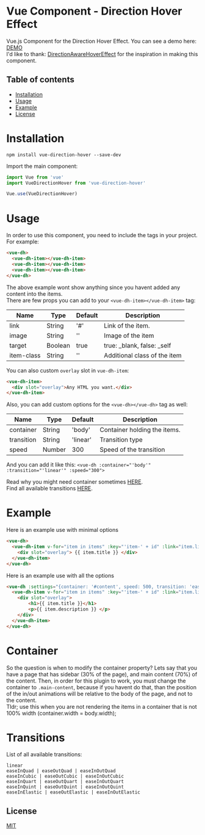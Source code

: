 # Vue Component - Direction Hover Effect

Vue.js Component for the Direction Hover Effect. You can see a demo here: <a href="https://github.com/" target="_blank">DEMO</a> <br/>
I'd like to thank: <a href="https://github.com/codrops/DirectionAwareHoverEffect" target="_blank">DirectionAwareHoverEffect</a> for the inspiration in making this component.

## Table of contents

- [Installation](#installation)
- [Usage](#usage)
- [Example](#example)
- [License](#license)

# Installation

```
npm install vue-direction-hover --save-dev
```

Import the main component:

```javascript
import Vue from 'vue'
import VueDirectionHover from 'vue-direction-hover'

Vue.use(VueDirectionHover)
```

# Usage
In order to use this component, you need to include the tags in your project. For example: 
```HTML
<vue-dh>
  <vue-dh-item></vue-dh-item>
  <vue-dh-item></vue-dh-item>
  <vue-dh-item></vue-dh-item>
</vue-dh>
```
The above example wont show anything since you havent added any content into the items. <br/>
There are few props you can add to your `<vue-dh-item></vue-dh-item>` tag:

| Name        | Type          | Default  | Description                  |
| ---         | ---           | ---      | ---                          |
| link        | String        | '#'      | Link of the item.            |
| image       | String        | ''       | Image of the item            |
| target      | Boolean       | true     | true: _blank, false: _self   |
| item-class  | String       | ''      | Additional class of the item |

You can also custom `overlay` slot in `vue-dh-item`:
```HTML
<vue-dh-item>
  <div slot="overlay">Any HTML you want.</div>
</vue-dh-item>
```

Also, you can add custom options for the `<vue-dh></vue-dh>` tag as well:

| Name             | Type          | Default        | Description                   |
| ---              | ---           | ---            | ---                           |
| container        | String        | 'body'         | Container holding the items.  |
| transition       | String        | 'linear'       | Transition type               |
| speed            | Number        | 300            | Speed of the transition       |

And you can add it like this:
`<vue-dh :container="'body'" :transition="'linear'" :speed="300">`

Read why you might need container sometimes [HERE](#container).<br/>
Find all available transitions [HERE](#transitions).

# Example
Here is an example use with minimal options
```html
<vue-dh>
  <vue-dh-item v-for="item in items" :key="'item-' + id" :link="item.link" :image="item.image">
  	<div slot="overlay"> {{ item.title }} </div>
  </vue-dh-item>
</vue-dh>
```

Here is an example use with all the options
```html
<vue-dh :settings="{container: '#content', speed: 500, transition: 'easeInElastic'}">
  <vue-dh-item v-for="item in items" :key="'item-' + id" :link="item.link" :image="item.image" :item-class="'additionalClass'">
  	<div slot="overlay">
  		<h1>{{ item.title }}</h1>
  		<p>{{ item.description }} </p>
  	</div>
  </vue-dh-item>
</vue-dh>
```

# Container
So the question is when to modify the container property? Lets say that you have a page that has sidebar (30% of the page), and main content (70%) of the content. Then, in order for this plugin to work, you must change the container to `.main-content`, because if you havent do that, than the position of the in/out animations will be relative to the body of the page, and not to the content. <br/>
Tldr; use this when you are not rendering the items in a container that is not 100% width (container.width = body.width);

# Transitions
List of all available transitions: 
```
linear
easeInQuad | easeOutQuad | easeInOutQuad 
easeInCubic | easeOutCubic | easeInOutCubic 
easeInQuart | easeOutQuart | easeInOutQuart
easeInQuint | easeOutQuint | easeInOutQuint 
easeInElastic | easeOutElastic | easeInOutElastic
```

## License

[MIT](http://opensource.org/licenses/MIT)
